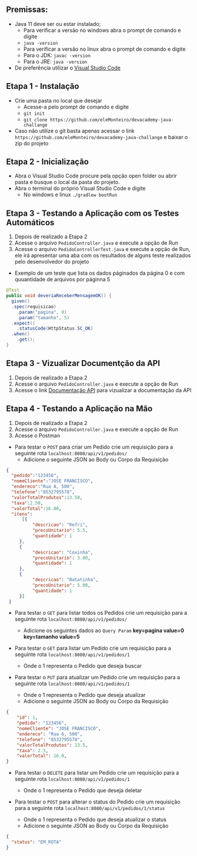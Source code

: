 ## Premissas:
- Java 11 deve ser ou estar instalado;
  -  Para  verificar a versão no windows abra o prompt de comando e digite
    - `java -version`
  -  Para verificar a versão no  linux abra o prompt de comando e digite
    - Para o JDK: `javac -version`
    - Para o JRE: `java -version`
- De preferência  utilizar o [Visual Studio Code](https://code.visualstudio.com/)

## Etapa 1 - Instalação
- Crie uma pasta no local que desejar
  -  Acesse-a pelo prompt de comando e digite
    -    `git init`
    -    `git clone https://github.com/eleMonteiro/devacademy-java-challange`
-  Caso não utilize o git basta apenas acessar o link `https://github.com/eleMonteiro/devacademy-java-challange` e baixar o zip do projeto

## Etapa 2 - Inicialização
- Abra o Visual Studio Code procure pela opção open folder ou abrir pasta e busque o local da pasta do projeto.
- Abra o terminal do próprio Visual Studio Code e digite
  - No windows e linux `./gradlew bootRun`

## Etapa 3 - Testando a Aplicação com os Testes Automáticos
1. Depois de realizado a Etapa 2
2. Acesse o arquivo `PedidoController.java` e execute a opção de Run
3. Acesse o arquivo `PedidoControllerTest.java` e execute a opção de Run, ele irá apresentar uma aba com os resultados de alguns teste realizados pelo desenvolvedor do projeto
- Exemplo de um teste que lista os dados páginados da página 0 e com quuantidade de arquivos por páginna 5
```java
@Test
public void deveriaReceberMensagemOK() {
  given()
  .spec(requisicao)
    .param("pagina", 0)
    .param("tamanho", 5)
  .expect()
    .statusCode(HttpStatus.SC_OK)
  .when()
    .get();
}
```

## Etapa 3 - Vizualizar Documentção da API
1. Depois de realizado a Etapa 2
2. Acesse o arquivo `PedidoController.java` e execute a opção de Run
3. Acesse o link [Documentação API](http://localhost:8080/swagger-ui/index.html?configUrl=/api-docs/swagger-config) para vizualizar a documentação da  API

## Etapa 4 - Testando a Aplicação na Mão
1. Depois de realizado a Etapa 2
2. Acesse o arquivo `PedidoController.java` e execute a opção de Run
3. Acesse o Postman

- Para testar o `POST` para criar um Pedido crie um requisição para a seguinte rota `localhost:8080/api/v1/pedidos/`
  - Adicione o seguinte JSON ao Body ou  Corpo da Requisição
```json
{
  "pedido":"123456",
  "nomeCliente":"JOSE FRANCISCO",
  "endereco":"Rua A, 500",
  "telefone":"8532795578",
  "valorTotalProdutos":13.50,
  "taxa":2.50,
  "valorTotal":16.00,
  "itens": 
      [{
          "descricao": "Refri",
          "precoUnitario": 5.5,
          "quantidade": 1
     },
     {
          "descricao": "Coxinha",
          "precoUnitario": 3.00,
          "quantidade": 1
     },
     {
          "descricao": "Batatinha",
          "precoUnitario": 5.00,
          "quantidade": 1
     }]
 }
```

- Para testar o `GET` para listar todos os Pedidos crie um requisição para a seguinte rota `localhost:8080/api/v1/pedidos/`
  - Adicione os seguintes dados ao `Query Param` **key=pagina value=0** **key=tamanho value=5**

- Para testar o `GET` para listar um Pedido crie um requisição para a seguinte rota `localhost:8080/api/v1/pedidos/1`
  - Onde o 1 representa o Pedido que deseja buscar

- Para testar o `PUT` para atualizar um Pedido crie um requisição para a seguinte rota `localhost:8080/api/v1/pedidos/1`
  - Onde o 1 representa o Pedido que deseja atualizar
  - Adicione o seguinte JSON ao Body ou  Corpo da Requisição

```json
{
    "id": 1,
    "pedido": "123456",
    "nomeCliente": "JOSE FRANCISCO",
    "endereco": "Rua 6, 500",
    "telefone": "8532795578",
    "valorTotalProdutos": 13.5,
    "taxa": 2.5,
    "valorTotal": 16.0,
}
```
- Para testar o `DELETE` para listar um Pedido crie um requisição para a seguinte rota `localhost:8080/api/v1/pedidos/1`
  - Onde o 1 representa o Pedido que deseja deletar
  
- Para testar o `POST` para alterar o status do Pedido crie um requisição para a seguinte rota `localhost:8080/api/v1/pedidos/1/status`
  - Onde o 1 representa o Pedido que deseja atualizar o status
  - Adicione o seguinte JSON ao Body ou  Corpo da Requisição
```json
{
  "status": "EM_ROTA"
}
```
